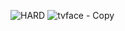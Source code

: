 ![HARD](https://github.com/mhadley4/Console-Game/assets/113991151/6176c178-d870-4538-9065-161dc08d376a)
![tvface - Copy](https://github.com/mhadley4/Console-Game/assets/113991151/bf5ceb19-c551-49b8-a74f-2d02204372d5)

